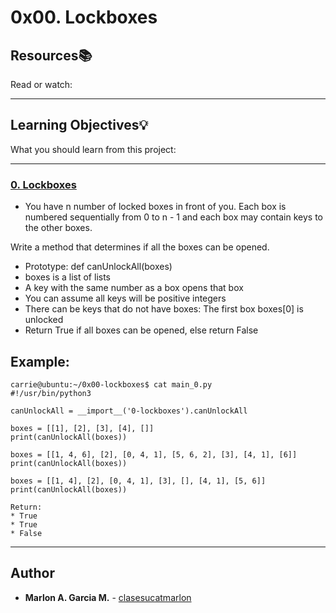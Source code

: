 # 0x00. Lockboxes

## Resources:books:
Read or watch:

---
## Learning Objectives:bulb:
What you should learn from this project:

---

### [0. Lockboxes](./0-lockboxes.py)
* You have n number of locked boxes in front of you.
Each box is numbered sequentially from 0 to n - 1 and each box may contain keys to the other boxes.  

Write a method that determines if all the boxes can be opened.

* Prototype: def canUnlockAll(boxes)
* boxes is a list of lists
* A key with the same number as a box opens that box
* You can assume all keys will be positive integers
* There can be keys that do not have boxes: The first box boxes[0] is unlocked
* Return True if all boxes can be opened, else return False

## Example:
```
carrie@ubuntu:~/0x00-lockboxes$ cat main_0.py
#!/usr/bin/python3

canUnlockAll = __import__('0-lockboxes').canUnlockAll

boxes = [[1], [2], [3], [4], []]
print(canUnlockAll(boxes))

boxes = [[1, 4, 6], [2], [0, 4, 1], [5, 6, 2], [3], [4, 1], [6]]
print(canUnlockAll(boxes))

boxes = [[1, 4], [2], [0, 4, 1], [3], [], [4, 1], [5, 6]]
print(canUnlockAll(boxes))

Return:
* True
* True
* False
```  

---

## Author
* **Marlon A. Garcia M.** - [clasesucatmarlon](https://github.com/clasesucatmarlon)